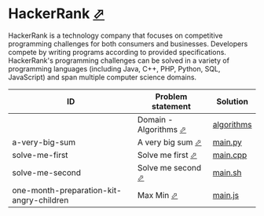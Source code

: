 # HackerRank [⬀](https://www.hackerrank.com/)


HackerRank is a technology company that focuses on competitive programming challenges for both consumers and businesses. Developers compete by writing programs according to provided specifications. HackerRank's programming challenges can be solved in a variety of programming languages (including Java, C++, PHP, Python, SQL, JavaScript) and span multiple computer science domains.

| ID                                       | Problem statement                                                                                   | Solution                                                    |
|------------------------------------------|-----------------------------------------------------------------------------------------------------|-------------------------------------------------------------|
|                                          | Domain - Algorithms [⬀](https://www.hackerrank.com/domains/algorithms/warmup)                       | [algorithms](algorithms/)                                   |
| a-very-big-sum                           | A very big sum [⬀](https://www.hackerrank.com/challenges/a-very-big-sum)                            | [main.py](algorithms/a-very-big-sum/main.py)                |
| solve-me-first                           | Solve me first [⬀](https://www.hackerrank.com/challenges/solve-me-first)                            | [main.cpp](algorithms/solve-me-first/main.cpp)              |
| solve-me-second                          | Solve me second [⬀](https://www.hackerrank.com/challenges/solve-me-second)                          | [main.sh](algorithms/solve-me-second/main.sh)               |
| one-month-preparation-kit-angry-children | Max Min [⬀](https://www.hackerrank.com/challenges/one-month-preparation-kit-angry-children/problem) | [main.js](one-month-preparation-kit-angry-children/main.js) |

